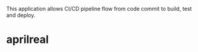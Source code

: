 This application allows CI/CD pipeline flow from code commit to build, test and deploy.

# aprilreal
